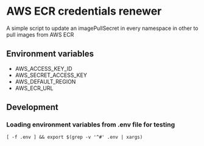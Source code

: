 # AWS ECR credentials renewer

A simple script to update an imagePullSecret in every namespace in other to pull images from AWS ECR

## Environment variables

- AWS_ACCESS_KEY_ID
- AWS_SECRET_ACCESS_KEY
- AWS_DEFAULT_REGION
- AWS_ECR_URL

## Development

### Loading environment variables from .env file for testing

```
[ -f .env ] && export $(grep -v '^#' .env | xargs)
```
